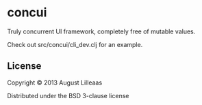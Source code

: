 # concui

Truly concurrent UI framework, completely free of mutable values.

Check out src/concui/cli_dev.clj for an example.

## License

Copyright © 2013 August Lilleaas

Distributed under the BSD 3-clause license

